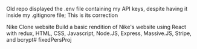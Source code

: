 Old repo displayed the .env file containing my API keys, despite having it inside my .gitignore file; This is its correction

Nike Clone website
Build a basic rendition of Nike's website using React with redux, HTML, CSS, Javascript, Node.JS, Express, Massive.JS, Stripe, and bcrypt#   f i x e d P e r s P r o j  
 